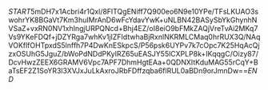 $START$5mDH7x1Acbri4r1Qxl/8FlTQgENiff7Q900eo6N9e10YPe/TFsLKUAO3swohrYK8BGaVt7Km3huIMrAnD6wFcYdavYwK+uNLBN42BASySbYkGhynhNVSaZ+vxRN0NV1xhIngjURPQNcd+Bhj4EZ/oI8eiO9bFMkZAQjVreTvAi2MKq7Vs9YKeFDQf+jDZYRga7whKv1jIZFIdtwhaBjRxnlNKRMLCMaq0hrRUX3Q/NAqVOKflfOHTpxdS5lnffh7P4DwKnESkpcS/P56psk6UYPv7k7cOpc7K25HqAcQjzxOSUhG5JguZ/bWoPdNDdPKyIRZ65uEASJY55lCXPLP8k+IKqqgC/Oizy87/DcvHwzZEEX6GRAMV6Vpc7APF7DhmHgtEAa+0QDNXItKduMAG55rCqY+BaTsEF2Z1SoYR3l3XVJxJuLkAxroJRbFDffzqba6flRUL0aBDn9orJmnDw==$END$